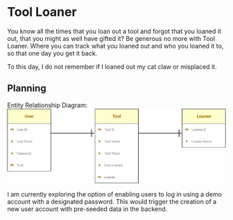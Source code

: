 # Tool Loaner

You know all the times that you loan out a tool and forgot that you loaned it out, that you might as well have gifted it? Be generous no more with Tool Loaner. Where you can track what you loaned out and who you loaned it to, so that one day you get it back.

To this day, I do not remember if I loaned out my cat claw or misplaced it.

## Planning

Entity Relationship Diagram:
<img src="./assets/erd.png">


I am currently exploring the option of enabling users to log in using a demo account with a designated password. This would trigger the creation of a new user account with pre-seeded data in the backend.